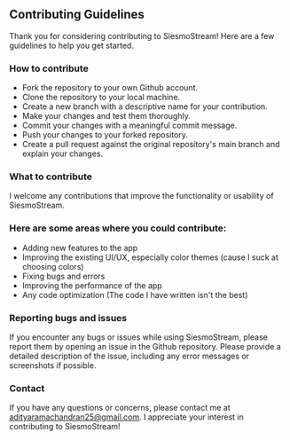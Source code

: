 ## Contributing Guidelines
Thank you for considering contributing to SiesmoStream! Here are a few guidelines to help you get started.

### How to contribute
* Fork the repository to your own Github account.
* Clone the repository to your local machine.
* Create a new branch with a descriptive name for your contribution.
* Make your changes and test them thoroughly.
* Commit your changes with a meaningful commit message.
* Push your changes to your forked repository.
* Create a pull request against the original repository's main branch and explain your changes.
 
### What to contribute
I welcome any contributions that improve the functionality or usability of SiesmoStream. 

### Here are some areas where you could contribute:

* Adding new features to the app
* Improving the existing UI/UX, especially color themes (cause I suck at choosing colors)
* Fixing bugs and errors
* Improving the performance of the app
* Any code optimization (The code I have written isn't the best)

### Reporting bugs and issues
If you encounter any bugs or issues while using SiesmoStream, please report them by opening an issue in the Github repository. Please provide a detailed description of the issue, including any error messages or screenshots if possible.

### Contact
If you have any questions or concerns, please contact me at adityaramachandran25@gmail.com. I appreciate your interest in contributing to SiesmoStream!
